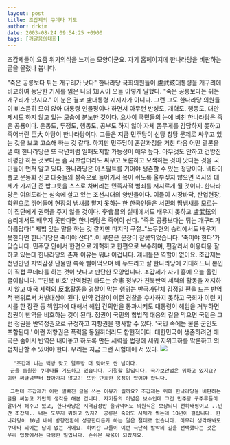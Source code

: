 ```yaml
---
layout: post
title: 조갑제의 쿠데타 기도
author: drkim
date: 2003-08-24 09:54:25 +0900
tags: [깨달음의대화]
---
```

조갑제들이 요즘 위기의식을 느끼는 모양이군요. 자기 홈페이지에 한나라당을 비판하는 글을 올렸나 봅니다.   


   



  "죽은 공룡보다 튀는 개구리가 낫다"  한나라당 국회의원들이 盧武鉉대통령을 개구리에 비교하여 농담한 기사를 읽은 나의 知人이 오늘 이렇게 말했다.  "죽은 공룡보다는 튀는 개구리가 낫지요."  이 분은 결코 盧대통령 지지자가 아니다. 그런 그도 한나라당 의원들이 비스듬히 모여 앉아 대통령 인물평이나 하면서 아무런 반성도, 개혁도, 행동도, 대안제시도 하지 않고 있는 모습에 분노한 것이다. 요사이 국민들의 눈에 비친 한나라당은 죽은 공룡이다. 운동도, 투쟁도, 행동도, 공부도 하지 않아 자체 몸무게를 감당하지 못하고 죽어버린 巨大 야당이 한나라당이다.  그들은 지금 민주당이 신당 창당 문제로 싸우고 있는 것을 보고 고소해 하는 것 같다. 하지만 민주당이 혼란과정을 거친 다음 어떤 결론을 낼 때 한나라당은 또 작년처럼 일패도지할 가능성이 매우 높다. 아무것도 안하고 건방진 비평만 하는 것보다는 좀 시끄럽더라도 싸우고 토론하고 모색하는 것이 낫다는 것을 국민들이 먼저 알고 있다.  한나라당은 아스팔트를 기어야 생존할 수 있는 정당이다. 넥타이 풀고 운동화 신고 대중들의 삶속으로 들어가서 목이 쉬도록 울부짖지 않으면 역사의 대세가 가져단 준 밥그릇을 스스로 차버리는 민족사적 범죄를 저지르게 될 것이다. 한나라당은 여의도라는 섬속에 살고 있는 조선시대의 양반들이다. 이들이 시장바닥, 산업현장, 학원으로 뛰어들어 현장의 냄새를 맡지 못하는 한 한국인들은 서민의 땀냄새를 모르는 이 집단에게 권력을 주지 않을 것이다. 李會昌의 실패에서도 배우지 못하고 盧武鉉의 승리에서도 배우지 못한다면 한나라당은 죽어야 산다.  "죽은 공룡보다는 튀는 개구리가 아름답다!"  제법 맞는 말을 하는 것 같지만 마지막 구절.."노무현의 승리에서도 배우지 못한다면 한나라당은 죽어야 산다"..이 부분은 문장이 잘못되었습니다. '죽어야 한다'가 맞습니다. 민주당 안에서 한편으로 개혁하고 한편으로 보수하며, 편갈라서 아웅다웅 잘 하고 있는데 한나라당의 존재 이유는 뭐냐 이겁니다. 걔네들은 역할이 없어요. 조갑제는 천년만년 지역감정 단물만 쪽쪽 빨아먹으며 배 두드리고 살 한나라당에 기대하느니 본인이 직접 쿠데타를 하는 것이 낫다고 판단한 모양입니다. 조갑제가 자기 홈에 오늘 올린 글이랍니다.
    "'친북 비호' 반역정권 타도는 合憲   정부가 친북반역 세력의 활동을 저지하지 않고 애국 세력의 反北활동을 경찰이 막는 행위는 반국가단체 김정일 편을 드는 반역적 행위로서 처벌대상이 된다. 만약 검찰이 이런 경찰을 수사하지 못하고 국회가 이런 지시를 한 장관 등 책임자에 대해서 해임 건의안을 통과시켜도 대통령이 해임을 거부하면 정권이 반역을 비호하는 것이 된다. 정권이 국민의 합법적 대응의 길을 막으면 국민은 그런 정권을 반역정권으로 규정하고 저항권을 행사할 수 있다.  '국민 속에는 물론 군인도 포함된다.' 이런 저항권은 폭력을 동원하더라도 합헌적이다. 대한민국이 생존하려면 애국은 숨어서 반역은 내어놓고 하도록 만든 세력을 법정에 세워 지위고하를 막론하고 의법처단할 수 있어야 한다. 우리는 지금 그런 시험대에 서 있다. 
      ![](http://drkimz.com/technote/board/KDR/upimg/1061089024.jpg)
    
    
      "조갑제 니는 백방 맞고 열두방 더 맞아도 싼 넘이다.
     군을 동원한 쿠데타를 기도하고 있습니다. 기절할 일입니다. 국가보안법은 뭐하고 있지요? 이런 써글넘부터 잡아가지 않고?! 또한 단호한 응징이 있어야 합니다. 
    
     그런데 조갑제가 이런 얼빠진 글을 쓰는 이유가 뭘까요? 조갑제는 위에 한나라당을 비판하는 글을 써놓고 가만히 생각을 해본 겁니다. 자기들의 이념은 보수인데 그건 민주당 구주류들이 알아서 해주고 있고, 한나라당은 지역감정만 울궈먹어도 의원직은 보장되니 천하태평이고 ..인간 조갑제.. 내는 도무지 뭐하고 있지?  공룡은 죽어도 시체가 썩는데 10년이 걸립니다. 한나라당이 10년 내에 방향전환에 성공한다든가 하는 일은 절대로 없습니다. 아무리 생각해봐도 쿠데타 외에는 답이 없는 거에요. 하여간 그들이 이런 극단적 발악의 길을 선택했다는 것은 우리 입장에서는 다행한 일입니다. 손쉬운 싸움이 되겠지요.